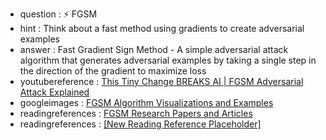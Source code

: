 - question : ⚡ FGSM
- hint : Think about a fast method using gradients to create adversarial examples
- answer : Fast Gradient Sign Method - A simple adversarial attack algorithm that generates adversarial examples by taking a single step in the direction of the gradient to maximize loss
- youtubereference : <a href="https://www.youtube.com/watch?v=p_i32sJc2-A" target="_blank">This Tiny Change BREAKS AI | FGSM Adversarial Attack Explained</a>
- googleimages : <a href="https://www.google.com/search?q=FGSM+fast+gradient+sign+method+adversarial+examples&tbm=isch" target="_blank">FGSM Algorithm Visualizations and Examples</a>
- readingreferences : <a href="https://www.google.com/search?q=FGSM+fast+gradient+sign+method+research+papers" target="_blank">FGSM Research Papers and Articles</a>
- readingreferences : <a href="https://example.com" target="_blank">[New Reading Reference Placeholder]</a>
